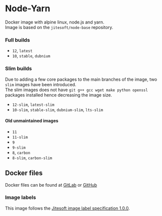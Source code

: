 # Node-Yarn

Docker image with alpine linux, node.js and yarn.  
Image is based on the  `jitesoft/node-base` repository.  

### Full builds

* `12`, `latest`
* `10`, `stable`, `dubnium`

### Slim builds

Due to adding a few core packages to the main branches of the image, two `slim` images have been introduced.  
The slim images does not have `git g++ gcc wget make python openssl` packages installed hence decreasing the image size.

* `12-slim`, `latest-slim`
* `10-slim`, `stable-slim`, `dubnium-slim`, `lts-slim`

#### Old unmaintained images

* `11`
* `11-slim`
* `9`
* `9-slim`
* `8`, `carbon`
* `8-slim`, `carbon-slim`

## Docker files

Docker files can be found at  [GitLab](https://gitlab.com/jitesoft/dockerfiles/node-yarn) or [GitHub](https://github.com/jitesoft/docker-node-yarn)

### Image labels

This image follows the [Jitesoft image label specification 1.0.0](https://gitlab.com/snippets/1866155).
